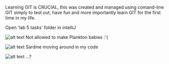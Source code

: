 Learning GIT is CRUCIAL, this was created and managed using comand-line GIT simply to test out, have fun and more importantly learn GIT for the first time in my life.

Open 'lab 5 tasks' folder in intelliJ 

![alt text](https://i.imgur.com/n3rKYfn.jpg)
Not allowed to make Plankton babies :'(

![alt text](https://i.imgur.com/CIBRbwC.png)
Sardine moving around in my code

![alt text](https://i.imgur.com/bEXDcRl.jpg)
...?
